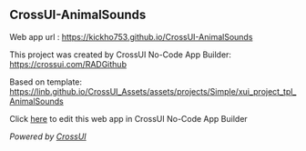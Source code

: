 ## CrossUI-AnimalSounds
Web app url : https://kickho753.github.io/CrossUI-AnimalSounds

This project was created by CrossUI No-Code App Builder: https://crossui.com/RADGithub

Based on template: https://linb.github.io/CrossUI_Assets/assets/projects/Simple/xui_project_tpl_AnimalSounds

Click [here](https://crossui.com/RADGithub/#!from=github&owner=kickho753&repo=CrossUI-AnimalSounds) to edit this web app in CrossUI No-Code App Builder

<i>Powered by [CrossUI](https://crossui.com)</i>
